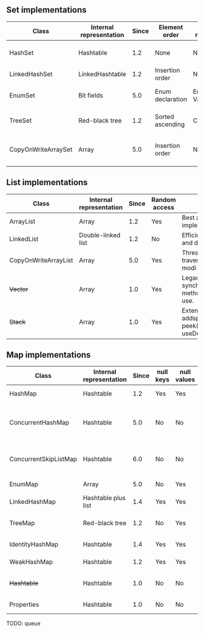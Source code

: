 ## Set implementations

|Class | Internal representation | Since | Element order | Member restriction | Basic operations | Iteration Performance | Notes |
|------|-------------------------|-------|---------------|--------------------|------------------|-----------------------|-------|
|HashSet | Hashtable | 1.2 | None | None | O(1) | O(capacity) | Best general-purpose implementation.|
|LinkedHashSet | LinkedHashtable | 1.2 | Insertion order | None | O(1) | O(n) | Preserves insertion order. |
|EnumSet | Bit fields | 5.0 | Enum declaration | Enum Values | O(1) | O(n) | Holds non-null enum values only. |
|TreeSet | Red-black tree | 1.2 | Sorted ascending | Comparable | O(log(n)) | O(n) | Comparable elements or Comparator. |
|CopyOnWriteArraySet | Array | 5.0 | Insertion order | None | O(n) | O(n) | Threadsafe without synchronized methods. |

## List implementations

|Class | Internal representation | Since | Random access | Notes |
|------|-------------------------|-------|---------------|-------|
|ArrayList | Array | 1.2 | Yes | Best all-around implementation. |
|LinkedList | Double-linked list | 1.2 | No | Efficient insertion and deletion. |
|CopyOnWriteArrayList | Array | 5.0 | Yes | Threadsafe; fast traversal, slow modi cation. |
|~~Vector~~ | Array | 1.0 | Yes | Legacy class; synchronized methods. Do not use. |
|~~Stack~~ | Array | 1.0 | Yes | ExtendsVector; addspush(),pop(), peek(). Legacy; useDequeinstead. |

## Map implementations

|Class | Internal representation | Since | null keys | null values | Notes |
|------|-------------------------|-------|-----------|-------------|-------|
|HashMap | Hashtable | 1.2 | Yes | Yes | General-purpose implementation. |
|ConcurrentHashMap | Hashtable | 5.0 | No | No | General-purpose threadsafe implementation; seeConcurrentMap interface. |
|ConcurrentSkipListMap | Hashtable | 6.0 |No | No | Specialized threadsafe implementation; see ConcurrentNavigableMap interface. |
|EnumMap | Array | 5.0 | No | Yes | Keys are instances of an enum. |
|LinkedHashMap | Hashtable plus list | 1.4 | Yes | Yes | Preserves insertion or access order. |
|TreeMap | Red-black tree | 1.2 | No | Yes | Sorts by key value. Operations are O(log(n)). See SortedMapinterface.|
|IdentityHashMap | Hashtable | 1.4 | Yes | Yes | Compares with == instead of equals(). |
|WeakHashMap | Hashtable | 1.2 | Yes | Yes | Doesn’t prevent garbage collection of keys. |
|~~Hashtable~~ | Hashtable | 1.0 | No | No | Legacy class; synchronized methods. Do not use. |
|Properties | Hashtable | 1.0 | No | No | Extends Hashtable with String methods.|

TODO: queue

